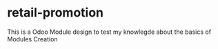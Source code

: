 # retail-promotion
This is a Odoo Module design to test my knowlegde about the basics of Modules Creation

